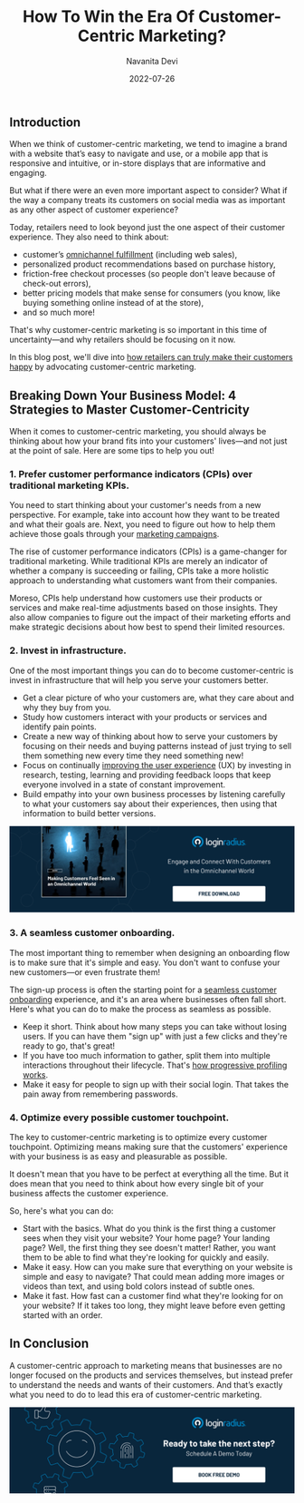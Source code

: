 ﻿---
title: "How To Win the Era Of Customer-Centric Marketing?"
date: "2022-07-26"
coverImage: "customer-centric.jpg"
tags: ["customer onboarding", "cx", "progressive profiling"]
author: "Navanita Devi"
description: "A customer-centric approach to marketing means that businesses are no longer focused on the products themselves, but instead prefer to understand customer demands. This blog explains how retailers can make their customers happy by advocating customer-centricity."
metadescription: "Customer-centric marketing is very important in this time of uncertainty and retailers should be focusing on it. Learn how retailers can make their customers happy."
metatitle: "How To Lead This Era Of Customer-Centric Marketing?"
---

## Introduction 

When we think of customer-centric marketing, we tend to imagine a brand with a website that’s easy to navigate and use, or a mobile app that is responsive and intuitive, or in-store displays that are informative and engaging.

But what if there were an even more important aspect to consider? What if the way a company treats its customers on social media was as important as any other aspect of customer experience?

Today, retailers need to look beyond just the one aspect of their customer experience. They also need to think about: 

* customer’s [omnichannel fulfillment](https://www.loginradius.com/blog/growth/what-is-omnichannel-cx/) (including web sales),
* personalized product recommendations based on purchase history,
* friction-free checkout processes (so people don't leave because of check-out errors),
* better pricing models that make sense for consumers (you know, like buying something online instead of at the store),
* and so much more!

That's why customer-centric marketing is so important in this time of uncertainty—and why retailers should be focusing on it now.

In this blog post, we'll dive into [how retailers can truly make their customers happy](https://www.loginradius.com/blog/growth/consumer-management-to-consumer-engagement/) by advocating customer-centric marketing. 


## Breaking Down Your Business Model: 4 Strategies to Master Customer-Centricity

When it comes to customer-centric marketing, you should always be thinking about how your brand fits into your customers' lives—and not just at the point of sale. Here are some tips to help you out! 


### 1. Prefer customer performance indicators (CPIs) over traditional marketing KPIs.

You need to start thinking about your customer's needs from a new perspective. For example, take into account how they want to be treated and what their goals are. Next, you need to figure out how to help them achieve those goals through your [marketing campaigns](https://www.loginradius.com/blog/growth/customize-marketing-programs-on-consumer-journey/).

The rise of customer performance indicators (CPIs) is a game-changer for traditional marketing. While traditional KPIs are merely an indicator of whether a company is succeeding or failing, CPIs take a more holistic approach to understanding what customers want from their companies.

Moreso, CPIs help understand how customers use their products or services and make real-time adjustments based on those insights. They also allow companies to figure out the impact of their marketing efforts and make strategic decisions about how best to spend their limited resources.

### 2. Invest in infrastructure.

One of the most important things you can do to become customer-centric is invest in infrastructure that will help you serve your customers better.

* Get a clear picture of who your customers are, what they care about and why they buy from you.
* Study how customers interact with your products or services and identify pain points.
* Create a new way of thinking about how to serve your customers by focusing on their needs and buying patterns instead of just trying to sell them something new every time they need something new!
* Focus on continually [improving the user experience](https://www.loginradius.com/blog/growth/how-to-improve-the-customer-xperience/) (UX) by investing in research, testing, learning and providing feedback loops that keep everyone involved in a state of constant improvement.
* Build empathy into your own business processes by listening carefully to what your customers say about their experiences, then using that information to build better versions.

[![EB-omnichannel](EB-omnichannel.png)](https://www.loginradius.com/resource/making-customers-feel-seen-in-an-omnichannel-world/)


### 3. A seamless customer onboarding.

The most important thing to remember when designing an onboarding flow is to make sure that it's simple and easy. You don't want to confuse your new customers—or even frustrate them!

The sign-up process is often the starting point for a [seamless customer onboarding](https://www.loginradius.com/blog/growth/smooth-onboarding-positive-user-impression/) experience, and it's an area where businesses often fall short. Here's what you can do to make the process as seamless as possible.

* Keep it short. Think about how many steps you can take without losing users. If you can have them "sign up" with just a few clicks and they're ready to go, that's great!
* If you have too much information to gather, split them into multiple interactions throughout their lifecycle. That's [how progressive profiling works](https://www.loginradius.com/blog/identity/progressive-profiling/).
* Make it easy for people to sign up with their social login. That takes the pain away from remembering passwords. 


### 4.  Optimize every possible customer touchpoint.

The key to customer-centric marketing is to optimize every customer touchpoint. Optimizing means making sure that the customers' experience with your business is as easy and pleasurable as possible. 

It doesn't mean that you have to be perfect at everything all the time. But it does mean that you need to think about how every single bit of your business affects the customer experience.

So, here's what you can do:

* Start with the basics. What do you think is the first thing a customer sees when they visit your website? Your home page? Your landing page? Well, the first thing they see doesn't matter! Rather, you want them to be able to find what they're looking for quickly and easily.
* Make it easy. How can you make sure that everything on your website is simple and easy to navigate? That could mean adding more images or videos than text, and using bold colors instead of subtle ones.
* Make it fast. How fast can a customer find what they're looking for on your website? If it takes too long, they might leave before even getting started with an order. 


## In Conclusion 

A customer-centric approach to marketing means that businesses are no longer focused on the products and services themselves, but instead prefer to understand the needs and wants of their customers. And that’s exactly what you need to do to lead this era of customer-centric marketing. 

[![book-a-demo-Consultation](../../assets/book-a-demo-loginradius.png)](https://www.loginradius.com/book-a-demo/)